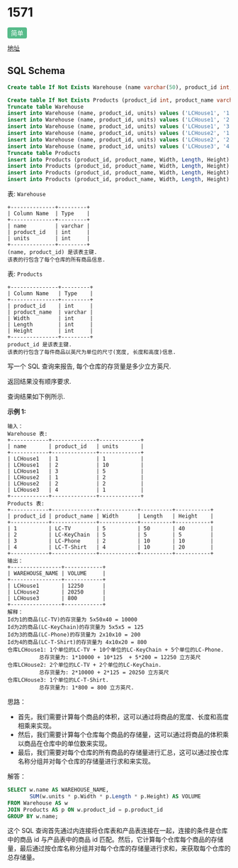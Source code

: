 # 1571 

<span style="background-color: #57bb8a; color: #fff; padding: 4px 8px; border-radius: 4px;">简单</span>



[地址](https://leetcode.cn/problems/warehouse-manager/?envType=study-plan-v2&envId=sql-premium-50)

## SQL Schema
```sql
Create table If Not Exists Warehouse (name varchar(50), product_id int, units int)

Create table If Not Exists Products (product_id int, product_name varchar(50), Width int,Length int,Height int)
Truncate table Warehouse
insert into Warehouse (name, product_id, units) values ('LCHouse1', '1', '1')
insert into Warehouse (name, product_id, units) values ('LCHouse1', '2', '10')
insert into Warehouse (name, product_id, units) values ('LCHouse1', '3', '5')
insert into Warehouse (name, product_id, units) values ('LCHouse2', '1', '2')
insert into Warehouse (name, product_id, units) values ('LCHouse2', '2', '2')
insert into Warehouse (name, product_id, units) values ('LCHouse3', '4', '1')
Truncate table Products
insert into Products (product_id, product_name, Width, Length, Height) values ('1', 'LC-TV', '5', '50', '40')
insert into Products (product_id, product_name, Width, Length, Height) values ('2', 'LC-KeyChain', '5', '5', '5')
insert into Products (product_id, product_name, Width, Length, Height) values ('3', 'LC-Phone', '2', '10', '10')
insert into Products (product_id, product_name, Width, Length, Height) values ('4', 'LC-T-Shirt', '4', '10', '20')
```

表: `Warehouse`

```
+--------------+---------+
| Column Name  | Type    |
+--------------+---------+
| name         | varchar |
| product_id   | int     |
| units        | int     |
+--------------+---------+
(name, product_id) 是该表主键.
该表的行包含了每个仓库的所有商品信息.
```

 

表: `Products`

```
+---------------+---------+
| Column Name   | Type    |
+---------------+---------+
| product_id    | int     |
| product_name  | varchar |
| Width         | int     |
| Length        | int     |
| Height        | int     |
+---------------+---------+
product_id 是该表主键.
该表的行包含了每件商品以英尺为单位的尺寸(宽度, 长度和高度)信息.
```

 

写一个 SQL 查询来报告, 每个仓库的存货量是多少立方英尺.

返回结果没有顺序要求.

查询结果如下例所示.

 

**示例 1:**

```
输入：
Warehouse 表:
+------------+--------------+-------------+
| name       | product_id   | units       |
+------------+--------------+-------------+
| LCHouse1   | 1            | 1           |
| LCHouse1   | 2            | 10          |
| LCHouse1   | 3            | 5           |
| LCHouse2   | 1            | 2           |
| LCHouse2   | 2            | 2           |
| LCHouse3   | 4            | 1           |
+------------+--------------+-------------+
Products 表:
+------------+--------------+------------+----------+-----------+
| product_id | product_name | Width      | Length   | Height    |
+------------+--------------+------------+----------+-----------+
| 1          | LC-TV        | 5          | 50       | 40        |
| 2          | LC-KeyChain  | 5          | 5        | 5         |
| 3          | LC-Phone     | 2          | 10       | 10        |
| 4          | LC-T-Shirt   | 4          | 10       | 20        |
+------------+--------------+------------+----------+-----------+
输出：
+----------------+------------+
| WAREHOUSE_NAME | VOLUME     | 
+----------------+------------+
| LCHouse1       | 12250      | 
| LCHouse2       | 20250      |
| LCHouse3       | 800        |
+----------------+------------+
解释：
Id为1的商品(LC-TV)的存货量为 5x50x40 = 10000
Id为2的商品(LC-KeyChain)的存货量为 5x5x5 = 125 
Id为3的商品(LC-Phone)的存货量为 2x10x10 = 200
Id为4的商品(LC-T-Shirt)的存货量为 4x10x20 = 800
仓库LCHouse1: 1个单位的LC-TV + 10个单位的LC-KeyChain + 5个单位的LC-Phone.
          总存货量为: 1*10000 + 10*125  + 5*200 = 12250 立方英尺
仓库LCHouse2: 2个单位的LC-TV + 2个单位的LC-KeyChain.
          总存货量为: 2*10000 + 2*125 = 20250 立方英尺
仓库LCHouse3: 1个单位的LC-T-Shirt.
          总存货量为: 1*800 = 800 立方英尺.
```

思路：

- 首先，我们需要计算每个商品的体积，这可以通过将商品的宽度、长度和高度相乘来实现。
- 然后，我们需要计算每个仓库每个商品的存储量，这可以通过将商品的体积乘以商品在仓库中的单位数来实现。
- 最后，我们需要对每个仓库的所有商品的存储量进行汇总，这可以通过按仓库名称分组并对每个仓库的存储量进行求和来实现。

解答：

```sql
SELECT w.name AS WAREHOUSE_NAME, 
       SUM(w.units * p.Width * p.Length * p.Height) AS VOLUME
FROM Warehouse AS w
JOIN Products AS p ON w.product_id = p.product_id
GROUP BY w.name;
```

这个 SQL 查询首先通过内连接将仓库表和产品表连接在一起，连接的条件是仓库中的商品 id 与产品表中的商品 id 匹配。然后，它计算每个仓库每个商品的存储量，最后通过按仓库名称分组并对每个仓库的存储量进行求和，来获取每个仓库的总存储量。
